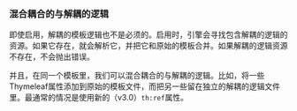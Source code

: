 ### 混合耦合的与解耦的逻辑

即使启用，解耦的模板逻辑也不是必须的。启用时，引擎会寻找包含解耦的逻辑的资源。如果它存在，就会解析它，并把它和原始的模板合并。如果解耦的逻辑资源不存在，不会抛出错误。

并且，在同一个模板里，我们可以混合耦合的与解耦的逻辑。比如，将一些Thymeleaf属性添加到原始的模板文件，而把另一些留在独立的解耦的逻辑文件里。最通常的情况是使用新的（v3.0）`th:ref`属性。
